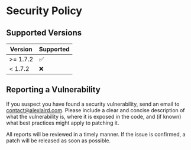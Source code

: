 # Security Policy

## Supported Versions

| Version   | Supported          |
|-----------| ------------------ |
| \>= 1.7.2 | :white_check_mark: |
| < 1.7.2   | :x:                |

## Reporting a Vulnerability

If you suspect you have found a security vulnerability, send an email to [contact@alexlaird.com](mailto:contact@alexlaird.com).
Please include a clear and concise description of what the vulnerability is, where it is exposed in the code, and (if
known) what best practices might apply to patching it.

All reports will be reviewed in a timely manner. If the issue is confirmed, a patch will be released as soon as
possible.
